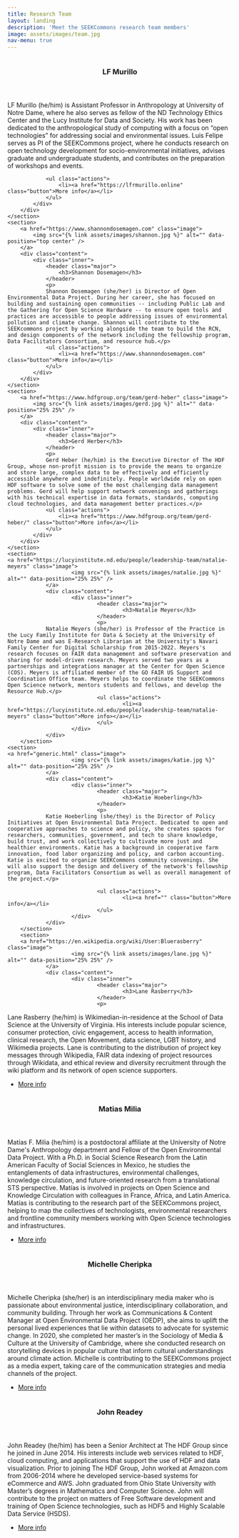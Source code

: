 ```yaml
---
title: Research Team
layout: landing
description: 'Meet the SEEKCommons research team members'
image: assets/images/team.jpg
nav-menu: true
---
```


<!-- Main -->
<div id="main">

<!-- One
<section id="one">
	<div class="inner">
		<header class="major">
			<h2>State of "Open Science" in Socioenvironmental Research</h2>
		</header>
		<p>Description here... deactivated for layout purposes.</p>
	</div>
</section>
-->

<!-- Two -->
<section id="two" class="spotlights">
	<section>
		<a href="https://lfrmurillo.online" class="image">
			<img src="{% link assets/images/lf.jpg %}" alt="" data-position="center center" />
		</a>
		<div class="content">
			<div class="inner">
				<header class="major">
					<h3>LF Murillo</h3>
				</header>
				<p>
			        LF Murillo (he/him) is Assistant Professor in Anthropology at University of Notre Dame, where he also serves as fellow of the ND Technology Ethics Center and the Lucy Institute for Data and Society. His work has been dedicated to the anthropological study of computing with a focus on “open technologies” for addressing social and environmental issues. Luis Felipe serves as PI of the SEEKCommons project, where he conducts research on open technology development for socio-environmental initiatives, advises graduate and undergraduate students, and contributes on the preparation of workshops and events.</p>
				
				<ul class="actions">
					<li><a href="https://lfrmurillo.online" class="button">More info</a></li>
				</ul>
			</div>
		</div>
	</section>
	<section>
		<a href="https://www.shannondosemagen.com" class="image">
			<img src="{% link assets/images/shannon.jpg %}" alt="" data-position="top center" />
		</a>
		<div class="content">
			<div class="inner">
				<header class="major">
					<h3>Shannon Dosemagen</h3>
				</header>
				<p>
				Shannon Dosemagen (she/her) is Director of Open Environmental Data Project. During her career, she has focused on building and sustaining open communities -- including Public Lab and the Gathering for Open Science Hardware -- to ensure open tools and practices are accessible to people addressing issues of environmental pollution and climate change. Shannon will contribute to the SEEKcommons project by working alongside the team to build the RCN, and design components of the network including the fellowship program, Data Facilitators Consortium, and resource hub.</p>
				<ul class="actions">
					<li><a href="https://www.shannondosemagen.com" class="button">More info</a></li>
				</ul>
			</div>
		</div>
	</section>
	<section>
		<a href="https://www.hdfgroup.org/team/gerd-heber" class="image">
			<img src="{% link assets/images/gerd.jpg %}" alt="" data-position="25% 25%" />
		</a>
		<div class="content">
			<div class="inner">
				<header class="major">
					<h3>Gerd Herber</h3>
				</header>
				<p>
				Gerd Heber (he/him) is the Executive Director of The HDF Group, whose non-profit mission is to provide the means to organize and store large, complex data to be effectively and efficiently accessible anywhere and indefinitely. People worldwide rely on open HDF software to solve some of the most challenging data management problems. Gerd will help support network convenings and gatherings with his technical expertise in data formats, standards, computing cloud technologies, and data management better practices.</p>
				<ul class="actions">
					<li><a href="https://www.hdfgroup.org/team/gerd-heber/" class="button">More info</a></li>
				</ul>
			</div>
		</div>
	</section>
	<section>
	<a href="https://lucyinstitute.nd.edu/people/leadership-team/natalie-meyers" class="image">
                        <img src="{% link assets/images/natalie.jpg %}" alt="" data-position="25% 25%" />
                </a>
                <div class="content">
                        <div class="inner">
                                <header class="major">
                                        <h3>Natalie Meyers</h3>
                                </header>
                                <p>
				Natalie Meyers (she/her) is Professor of the Practice in the Lucy Family Institute for Data & Society at the University of Notre Dame and was E-Research Librarian at the University's Navari Family Center for Digital Scholarship from 2015-2022. Meyers's research focuses on FAIR data management and software preservation and sharing for model-driven research. Meyers served two years as a partnerships and integrations manager at the Center for Open Science (COS). Meyers is affiliated member of the GO FAIR US Support and Coordination Office team. Meyers helps to coordinate the SEEKCommons Open Science network, mentors students and fellows, and develop the Resource Hub.</p> 
                                <ul class="actions">
                                        <li><a href="https://lucyinstitute.nd.edu/people/leadership-team/natalie-meyers" class="button">More info></a></li>
                                </ul>
                        </div>
                </div>
        </section>
	<section>
	<a href="generic.html" class="image">
                        <img src="{% link assets/images/katie.jpg %}" alt="" data-position="25% 25%" />
                </a>
                <div class="content">
                        <div class="inner">
                                <header class="major">
                                        <h3>Katie Hoeberling</h3>
                                </header>
                                <p>
				Katie Hoeberling (she/they) is the Director of Policy Initiatives at Open Environmental Data Project. Dedicated to open and cooperative approaches to science and policy, she creates spaces for researchers, communities, government, and tech to share knowledge, build trust, and work collectively to cultivate more just and healthier environments. Katie has a background in cooperative farm innovation, food labor organizing and policy, and carbon accounting. Katie is excited to organize SEEKCommons community convenings. She will also support the design and delivery of the network's fellowship program, Data Facilitators Consortium as well as overall management of the project.</p>

                                <ul class="actions">
                                        <li><a href="" class="button">More info</a></li>
                                </ul>
                        </div>
                </div>
        </section>
        <section>
        <a href="https://en.wikipedia.org/wiki/User:Bluerasberry" class="image">
                        <img src="{% link assets/images/lane.jpg %}" alt="" data-position="25% 25%" />
                </a>
                <div class="content">
                        <div class="inner">
                                <header class="major">
                                        <h3>Lane Rasberry</h3>
                                </header>
                                <p>
Lane Rasberry (he/him) is Wikimedian-in-residence at the School of Data Science at the University of Virginia. His interests include popular science, consumer protection, civic engagement, access to health information, clinical research, the Open Movement, data science, LGBT history, and Wikimedia projects. Lane is contributing to the distribution of project key messages through Wikipedia, FAIR data indexing of project resources through Wikidata, and ethical review and diversity recruitment through the wiki platform and its network of open science supporters.</p>
                                <ul class="actions">
                                        <li><a href="https://en.wikipedia.org/wiki/User:Bluerasberry" class="button">More info</a></li>
                                </ul>
                        </div>
                </div>
        </section>
        <section>
        <a href="http://matias.milia.net" class="image">
                        <img src="{% link assets/images/matias.jpg %}" alt="" data-position="25% 25%" />
                </a>
                <div class="content">
                        <div class="inner">
                                <header class="major">
                                        <h3>Matias Milia</h3>
                                </header>
                                <p>
				Matías F. Milia (he/him) is a postdoctoral affiliate at the University of Notre Dame's Anthropology department and Fellow of the Open Environmental Data Project. With a Ph.D. in Social Science Research from the Latin American Faculty of Social Sciences in Mexico, he studies the entanglements of data infrastructures, environmental challenges, knowledge circulation, and future-oriented research from a translational STS perspective. Matías is involved in projects on Open Science and Knowledge Circulation with colleagues in France, Africa, and Latin America. Matías is contributing to the research part of the SEEKCommons project, helping to map the collectives of technologists, environmental researchers and frontline community members working with Open Science technologies and infrastructures.
				</p>
                                <ul class="actions">
                                        <li><a href="http://matias.milia.net" class="button">More info</a></li>
                                </ul>
                        </div>
                </div>
        </section>
        <section>
        <a href="" class="image">
                        <img src="{% link assets/images/michelle.jpg %}" alt="" data-position="25% 25%" />
                </a>
                <div class="content">
                        <div class="inner">
                                <header class="major">
                                        <h3>Michelle Cheripka</h3>
                                </header>
                                <p>
			        Michelle Cheripka (she/her) is an interdisciplinary media maker who is passionate about environmental justice, interdisciplinary collaboration, and community building. Through her work as Communications & Content Manager at Open Environmental Data Project (OEDP), she aims to uplift the personal lived experiences that lie within datasets to advocate for systemic change. In 2020, she completed her master’s in the Sociology of Media & Culture at the University of Cambridge, where she conducted research on storytelling devices in popular culture that inform cultural understandings around climate action. Michelle is contributing to the SEEKCommons project as a media expert, taking care of the communication strategies and media channels of the project.
                                </p>
                                <ul class="actions">
                                        <li><a href="https://www.openenvironmentaldata.org/people/michelle-cheripka" class="button">More info</a></li>
                                </ul>
                        </div>
                </div>
        </section>
        <section>
        <a href="https://www.hdfgroup.org/team/john-readey" class="image">
                        <img src="{% link assets/images/john.jpg %}" alt="" data-position="25% 25%" />
                </a>
                <div class="content">
                        <div class="inner">
                                <header class="major">
                                        <h3>John Readey</h3>
                                </header>
				<p>John Readey (he/him) has been a Senior Architect at The HDF Group since he joined in June 2014. His interests include web services related to HDF, cloud computing, and applications that support the use of HDF and data visualization. Prior to joining The HDF Group, John worked at Amazon.com from 2006-2014 where he developed service-based systems for eCommerce and AWS. John graduated from Ohio State University with Master’s degrees in Mathematics and Computer Science. John will contribute to the project on matters of Free Software development and training of Open Science technologies, such as HDF5 and Highly Scalable Data Service (HSDS).</p>
                                <ul class="actions">
                                        <li><a href="https://www.hdfgroup.org/team/john-readey/" class="button">More info</a></li>
                                </ul>
                        </div>
                </div>
        </section>
</section>
</div>
